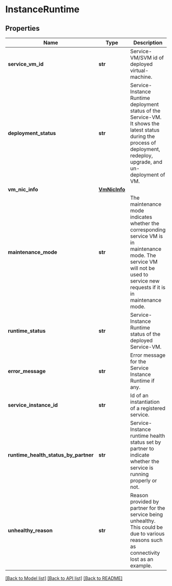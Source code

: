 # InstanceRuntime

## Properties
Name | Type | Description | Notes
------------ | ------------- | ------------- | -------------
**service_vm_id** | **str** | Service-VM/SVM id of deployed virtual-machine. | [optional] 
**deployment_status** | **str** | Service-Instance Runtime deployment status of the Service-VM. It shows the latest status during the process of deployment, redeploy, upgrade, and un-deployment of VM. | [optional] 
**vm_nic_info** | [**VmNicInfo**](VmNicInfo.md) |  | [optional] 
**maintenance_mode** | **str** | The maintenance mode indicates whether the corresponding service VM is in maintenance mode. The service VM will not be used to service new requests if it is in maintenance mode.  | [optional] 
**runtime_status** | **str** | Service-Instance Runtime status of the deployed Service-VM. | [optional] 
**error_message** | **str** | Error message for the Service Instance Runtime if any. | [optional] 
**service_instance_id** | **str** | Id of an instantiation of a registered service. | [optional] 
**runtime_health_status_by_partner** | **str** | Service-Instance runtime health status set by partner to indicate whether the service is running properly or not.  | [optional] 
**unhealthy_reason** | **str** | Reason provided by partner for the service being unhealthy. This could be due to various reasons such as connectivity lost as an example.  | [optional] 

[[Back to Model list]](../README.md#documentation-for-models) [[Back to API list]](../README.md#documentation-for-api-endpoints) [[Back to README]](../README.md)

